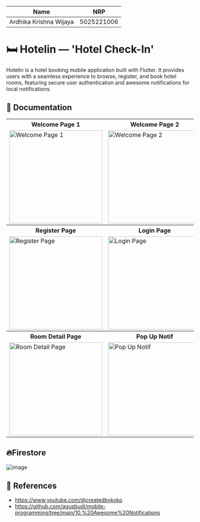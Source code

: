 | Name                   | NRP        |
| ---------------------- | ---------- |
| Ardhika Krishna Wijaya | 5025221006 |

# 🛏 Hotelin — 'Hotel Check-In'
Hotelin is a hotel booking mobile application built with Flutter. It provides users with a seamless experience to browse, register, and book hotel rooms, featuring secure user authentication and awesome notifications for local notifications.

## 📱 Documentation
<table>
  <tr align="center">
    <th>Welcome Page 1</th>
    <th>Welcome Page 2</th>
    <th>Welcome Page 3</th>
  </tr>
  <tr>
    <td><img src="https://github.com/user-attachments/assets/5470abb8-9882-4ee4-bf42-afa5a5374930" alt="Welcome Page 1" width="250"></td>
    <td><img src="https://github.com/user-attachments/assets/8cb24837-705a-45d8-9194-51de7a0fd1d7" alt="Welcome Page 2" width="250"></td>
    <td><img src="https://github.com/user-attachments/assets/1aae12d6-4d37-41d8-88c4-27d289c7a7af" alt="Welcome Page 3" width="250"></td>
  </tr>
  <tr align="center">
    <th>Register Page</th>
    <th>Login Page</th>
    <th>Home Page</th>
  </tr>
  <tr>
    <td><img src="https://github.com/user-attachments/assets/50187583-d9aa-4bc8-9fb3-c8c443c1dfb4" alt="Register Page" width="250"></td>
    <td><img src="https://github.com/user-attachments/assets/3e5a9afa-5e7d-444f-8d55-f4c0edad5da0" alt="Login Page" width="250"></td>
    <td><img src="https://github.com/user-attachments/assets/1389a309-d9e5-42d5-a87a-0d533df6c11c" alt="Home Page" width="250"></td>
  </tr>
  <tr align="center">
    <th>Room Detail Page</th>
    <th>Pop Up Notif</th>
    <th>Notification Page</th>
  </tr>
  <tr>
    <td><img src="https://github.com/user-attachments/assets/3c47ae24-b05c-449d-922f-a27081e9aabd" alt="Room Detail Page" width="250"></td>
    <td><img src="https://github.com/user-attachments/assets/7ee8d2ee-80ad-40ce-af2a-9ea78c84487d" alt="Pop Up Notif" width="250"></td>
    <td><img src="https://github.com/user-attachments/assets/2d0c4cc3-a520-4cee-ba15-21c4f710a573" alt="Notification Page" width="250"></td>
  </tr>
</table>

## 🔥Firestore
![image](https://github.com/user-attachments/assets/a11ac049-4f75-4c42-8d50-8aa97401623b)

## 📌 References
- https://www.youtube.com/@createdbykoko
- https://github.com/agusbudi/mobile-programming/tree/main/10.%20Awesome%20Notifications









